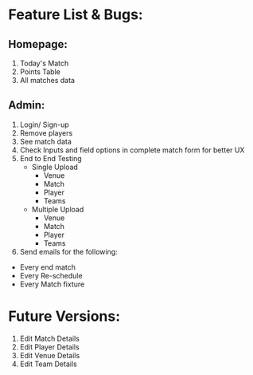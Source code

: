 # Feature List & Bugs:

## Homepage:

1. Today's Match
2. Points Table
3. All matches data

## Admin:

1. Login/ Sign-up
2. Remove players
3. See match data
4. Check Inputs and field options in complete match form for better UX
5. End to End Testing
   - Single Upload
     - Venue
     - Match
     - Player
     - Teams
   - Multiple Upload
     - Venue
     - Match
     - Player
     - Teams
6. Send emails for the following:

- Every end match
- Every Re-schedule
- Every Match fixture

# Future Versions:

1. Edit Match Details
2. Edit Player Details
3. Edit Venue Details
4. Edit Team Details

